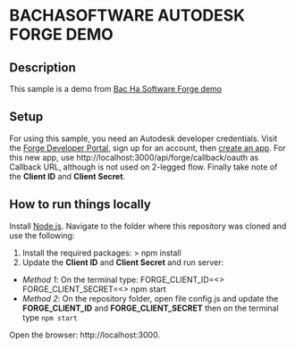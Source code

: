 # BACHASOFTWARE AUTODESK FORGE DEMO

  ## Description

  This sample is a demo from [Bac Ha Software Forge demo](https://3d.bachasoftware.com/demo/forge)

  ## Setup

  For using this sample, you need an Autodesk developer credentials. Visit the [Forge Developer Portal](https://developer.autodesk.com/), sign up for an account, then [create an app](https://developer.autodesk.com/myapps/create). For this new app, use http://localhost:3000/api/forge/callback/oauth as Callback URL, although is not used on 2-legged flow. Finally take note of the **Client ID** and **Client Secret**.

  ## How to run things locally

  Install [Node.js](https://nodejs.org).
  Navigate to the folder where this repository was cloned and use the following:
  1. Install the required packages:
    > npm install
  2. Update the **Client ID** and **Client Secret** and run server: 
  - *Method 1*: On the terminal type:
  FORGE_CLIENT_ID=<<YOUR CLIENT ID FROM DEVELOPER PORTAL>> FORGE_CLIENT_SECRET=<<YOUR CLIENT SECRET>> npm start
  - *Method 2*: On the repository folder, open file config.js and update the **FORGE_CLIENT_ID** and **FORGE_CLIENT_SECRET** then on the terminal type `npm start`

  Open the browser: http://localhost:3000.